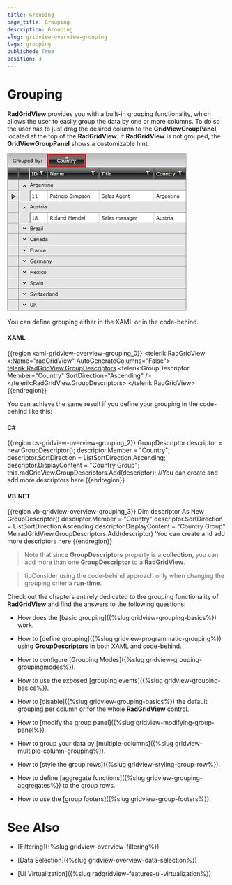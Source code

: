 ```yaml
---
title: Grouping
page_title: Grouping
description: Grouping
slug: gridview-overview-grouping
tags: grouping
published: True
position: 3
---
```


# Grouping

__RadGridView__ provides you with a built-in grouping functionality, which allows the user to easily group the data by one or more columns. To do so the user has to just drag the desired column to the __GridViewGroupPanel__, located at the top of the __RadGridView__. If __RadGridView__ is not grouped, the __GridViewGroupPanel__ shows a customizable hint.


![](images/RadGridView_FunctionalOverview_Grouping_1.png)

You can define grouping either in the XAML or in the code-behind.

#### __XAML__

{{region xaml-gridview-overview-grouping_0}}
	<telerik:RadGridView x:Name="radGridView"
	                AutoGenerateColumns="False">
	    <telerik:RadGridView.GroupDescriptors>
	        <telerik:GroupDescriptor Member="Country"
	                            SortDirection="Ascending" />
	        <!--You can add more group descriptors here-->
	    </telerik:RadGridView.GroupDescriptors>
	</telerik:RadGridView>
{{endregion}}


You can achieve the same result if you define your grouping in the code-behind like this:

#### __C#__

{{region cs-gridview-overview-grouping_2}}
	GroupDescriptor descriptor = new GroupDescriptor();
	descriptor.Member = "Country";
	descriptor.SortDirection = ListSortDirection.Ascending;
	descriptor.DisplayContent = "Country Group";
	this.radGridView.GroupDescriptors.Add(descriptor);
	//You can create and add more descriptors here
{{endregion}}


#### __VB.NET__

{{region vb-gridview-overview-grouping_3}}
	Dim descriptor As New GroupDescriptor()
	descriptor.Member = "Country"
	descriptor.SortDirection = ListSortDirection.Ascending
	descriptor.DisplayContent = "Country Group"
	Me.radGridView.GroupDescriptors.Add(descriptor)
	'You can create and add more descriptors here
{{endregion}}


>Note that since __GroupDescriptors__ property is a __collection__, you can add more than one __GroupDescriptor__ to a __RadGridView__.

>tipConsider using the code-behind approach only when changing the grouping criteria __run-time__.

Check out the chapters entirely dedicated to the grouping functionality of __RadGridView__ and find the answers to the following questions:

* How does the [basic grouping]({%slug gridview-grouping-basics%}) work.

* How to [define grouping]({%slug gridview-programmatic-grouping%}) using __GroupDescriptors__ in both XAML and code-behind.

* How to configure [Grouping Modes]({%slug gridview-grouping-groupingmodes%}).

* How to use the exposed [grouping events]({%slug gridview-grouping-basics%}).

* How to [disable]({%slug gridview-grouping-basics%}) the default grouping per column or for the whole __RadGridView__ control.

* How to [modify the group panel]({%slug gridview-modifying-group-panel%}).

* How to group your data by [multiple-columns]({%slug gridview-multiple-column-grouping%}).

* How to [style the group rows]({%slug gridview-styling-group-row%}).

* How to define [aggregate functions]({%slug gridview-grouping-aggregates%}) to the group rows.

* How to use the [group footers]({%slug gridview-group-footers%}).

# See Also
 
 * [Filtering]({%slug gridview-overview-filtering%})

 * [Data Selection]({%slug gridview-overview-data-selection%})

 * [UI Virtualization]({%slug radgridview-features-ui-virtualization%})
